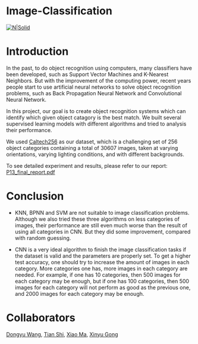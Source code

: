 # Image-Classification

[![N|Solid](http://www.vision.caltech.edu/Image_Datasets/Caltech256/intro_tight_crop.jpg)](http://www.vision.caltech.edu/Image_Datasets/Caltech256/)

# Introduction
In the past, to do object recognition using computers, many classifiers have been developed, such as Support Vector Machines and K-Nearest Neighbors. But with the improvement of the computing power, recent years people start to use artificial neural networks to solve object recognition problems, such as Back Propagation Neural Network and Convolutional Neural Network.

In this project, our goal is to create object recognition systems which can identify which given object catagory is the best match. We built several supervised learning models with different algorithms and tried to analysis their performance.

We used [Caltech256](http://www.vision.caltech.edu/Image_Datasets/Caltech256/) as our dataset, which is a challenging set of 256 object categories containing a total of 30607 images, taken at varying orientations, varying lighting conditions, and with different backgrounds.

To see detailed experiment and results, please refer to our report: [P13_final_report.pdf](https://drive.google.com/file/d/1eID5uI_tdAJrw1yVxVKFWrGlpt_nDO7G/view?usp=sharing)

# Conclusion
* KNN, BPNN and SVM are not suitable to image classification problems. Although we also tried these three algorithms on less categories of images, their performance are still even much worse than the result of using all categories in CNN. But they did some improvement, compared with random guessing.

* CNN is a very ideal algorithm to finish the image classification tasks if the dataset is valid and the parameters are properly set. To get a higher test accuracy, one should try to increase the amount of images in each category. More categories one has, more images in each category are needed. For example, if one has 10 categories, then 500 images for each category may be enough, but if one has 100 categories, then 500 images for each category will not perform as good as the previous one, and 2000 images for each category may be enough.

# Collaborators
[Dongyu Wang](https://github.com/wangdy25), [Tian Shi](https://github.com/tiansss), [Xiao Ma](https://github.ncsu.edu/xma21), [Xinyu Gong](https://github.com/XinyuGong)
